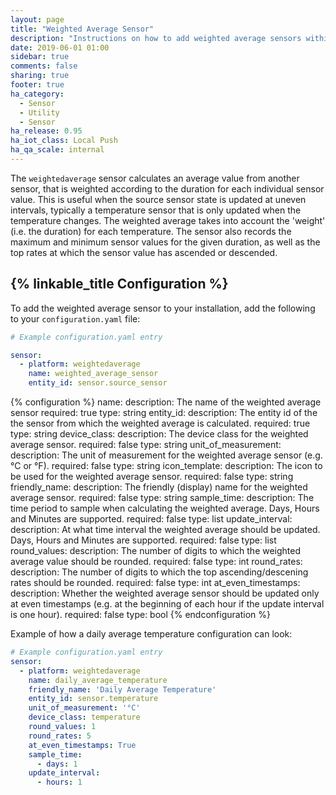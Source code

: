 ```yaml
---
layout: page
title: "Weighted Average Sensor"
description: "Instructions on how to add weighted average sensors within Home Assistant."
date: 2019-06-01 01:00
sidebar: true
comments: false
sharing: true
footer: true
ha_category:
  - Sensor
  - Utility
  - Sensor
ha_release: 0.95
ha_iot_class: Local Push
ha_qa_scale: internal
---
```


The `weightedaverage` sensor calculates an average value from another sensor, that is weighted according to the duration for each individual sensor value.
This is useful when the source sensor state is updated at uneven intervals, typically a temperature sensor that is only updated when the temperature changes. The weighted average takes into account the 'weight' (i.e. the duration) for each temperature.
The sensor also records the maximum and minimum sensor values for the given duration, as well as the top rates at which the sensor value has ascended or descended.


## {% linkable_title Configuration %}

To add the weighted average sensor to your installation, add the following to your `configuration.yaml` file:

```yaml
# Example configuration.yaml entry

sensor:
  - platform: weightedaverage
    name: weighted_average_sensor
    entity_id: sensor.source_sensor
```

{% configuration %}
name:
  description: The name of the weighted average sensor
  required: true
  type: string
entity_id:
  description: The entity id of the the sensor from which the weighted average is calculated.
  required: true
  type: string
device_class:
  description: The device class for the weighted average sensor.
  required: false
  type: string
unit_of_measurement:
  description: The unit of measurement for the weighted average sensor (e.g. °C or °F).
  required: false
  type: string
icon_template:
  description: The icon to be used for the weighted average sensor.
  required: false
  type: string
friendly_name:
  description: The friendly (display) name for the weighted average sensor.
  required: false
  type: string
sample_time:
  description: The time period to sample when calculating the weighted average. Days, Hours and Minutes are supported.
  required: false
  type: list
update_interval:
  description: At what time interval the weighted average should be updated. Days, Hours and Minutes are supported.
  required: false
  type: list
round_values:
  description: The number of digits to which the weighted average value should be rounded.
  required: false
  type: int
round_rates:
  description: The number of digits to which the top ascending/descening rates should be rounded.
  required: false
  type: int
at_even_timestamps:
  description: Whether the weighted average sensor should be updated only at even timestamps (e.g. at the beginning of each hour if the update interval is one hour).
  required: false
  type: bool
{% endconfiguration %}


Example of how a daily average temperature configuration can look:

```yaml
# Example configuration.yaml entry
sensor:
  - platform: weightedaverage
    name: daily_average_temperature
    friendly_name: 'Daily Average Temperature'
    entity_id: sensor.temperature
    unit_of_measurement: '°C'
    device_class: temperature
    round_values: 1
    round_rates: 5
    at_even_timestamps: True
    sample_time:
      - days: 1
    update_interval:
      - hours: 1
```
